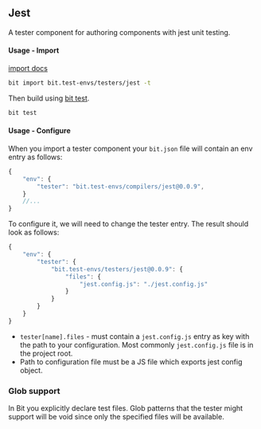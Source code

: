 Jest
-----
A tester component for authoring components with jest unit testing.

#### Usage - Import
[import docs](https://docs.bitsrc.io/docs/cli-import.html#import-a-new-environment)

```bash
bit import bit.test-envs/testers/jest -t
```

Then build using [bit test](https://docs.bitsrc.io/docs/cli-test.html).
```bash
bit test
```

#### Usage - Configure

When you import a tester component your `bit.json` file will contain an env entry as follows:

```Typescript
{
    "env": {
        "tester": "bit.test-envs/compilers/jest@0.0.9",
    }
    //...
}
```

To configure it, we will need to change the tester entry. The result should look as follows:

```Typescript
{
    "env": {
        "tester": {
            "bit.test-envs/testers/jest@0.0.9": {
                "files": {
                    "jest.config.js": "./jest.config.js"
                }
            }
        }
    }
}
```

- `tester[name].files` - must contain a `jest.config.js` entry as key with the path to your configuration. Most commonly `jest.config.js` file is in the project root.
- Path to configuration file must be a JS file which exports jest config object.

### Glob support

In Bit you explicitly declare test files. Glob patterns that the tester might support will be void since only the specified files will be available.
